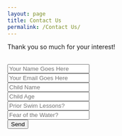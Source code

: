 ```yaml
---
layout: page
title: Contact Us
permalink: /Contact Us/
---
```




Thank you so much for your interest!

<!-- <form action="/summer/#wpcf7-f1931-p1932-o1" method="post" class="wpcf7-form" novalidate="novalidate">
<div style="display: none;">
<input type="hidden" name="_wpcf7" value="1931">
<input type="hidden" name="_wpcf7_version" value="4.8">
<input type="hidden" name="_wpcf7_locale" value="en_US">
<input type="hidden" name="_wpcf7_unit_tag" value="wpcf7-f1931-p1932-o1">
<input type="hidden" name="_wpcf7_container_post" value="1932">
<input type="hidden" name="_wpcf7_nonce" value="05a3b63585">
</div>
<div id="summer">
<div><span class="wpcf7-form-control-wrap checkbox-0728"><span class="wpcf7-form-control wpcf7-checkbox"><span class="wpcf7-list-item first last"><input type="checkbox" name="checkbox-0728[]" value="July 24 - July 28: Beach exploration and play"><span class="wpcf7-list-item-label">July 24 - July 28: Beach exploration and play</span></span></span></span></div>
</div>
<div id="contactfields">
<div class="contact-input"><span class="wpcf7-form-control-wrap your-name"><input type="text" name="your-name" value="" size="40" class="wpcf7-form-control wpcf7-text wpcf7-validates-as-required" aria-required="true" aria-invalid="false" placeholder="NAME"></span></div>
<div class="contact-input"><span class="wpcf7-form-control-wrap your-email"><input type="email" name="your-email" value="" size="40" class="wpcf7-form-control wpcf7-text wpcf7-email wpcf7-validates-as-required wpcf7-validates-as-email" aria-required="true" aria-invalid="false" placeholder="EMAIL"></span></div>
</div>
<div id="contactfields">
<div class="contact-input"> <span class="wpcf7-form-control-wrap tel-phonenumber"><input type="tel" name="tel-phonenumber" value="" size="40" class="wpcf7-form-control wpcf7-text wpcf7-tel wpcf7-validates-as-tel" aria-invalid="false" placeholder="PHONE NUMBER"></span></div>
<div class="contact-input"><span class="wpcf7-form-control-wrap text-childsname"><input type="text" name="text-childsname" value="" size="40" class="wpcf7-form-control wpcf7-text" aria-invalid="false" placeholder="CHILD'S NAME AND BIRTHDATE"></span></div>
</div>
<div id="messagearea"> <span class="wpcf7-form-control-wrap textarea-days"><textarea name="textarea-days" cols="40" rows="10" class="wpcf7-form-control wpcf7-textarea" aria-invalid="false" placeholder="WHICH DAYS WOULD YOU LIKE YOUR CHILD TO ATTEND?"></textarea></span></div>
<div id="messagearea"> <span class="wpcf7-form-control-wrap textarea-gain"><textarea name="textarea-gain" cols="40" rows="10" class="wpcf7-form-control wpcf7-textarea" aria-invalid="false" placeholder="WHAT DO YOU HOPE FOR YOUR CHILD TO GAIN FROM BEING AT ALL FRIENDS?"></textarea></span></div>
<div id="messagearea"> <span class="wpcf7-form-control-wrap textarea-conflict"><textarea name="textarea-conflict" cols="40" rows="10" class="wpcf7-form-control wpcf7-textarea" aria-invalid="false" placeholder="HOW DO YOU AND/OR YOUR FAMILY DEAL WITH CONFLICT AND DISCIPLINE?"></textarea></span></div>
<div id="messagearea"> <span class="wpcf7-form-control-wrap textarea-connection"><textarea name="textarea-connection" cols="40" rows="10" class="wpcf7-form-control wpcf7-textarea" aria-invalid="false" placeholder="WHAT BEST DESCRIBES YOUR FAMILY'S CONNECTION TO NATURE?"></textarea></span></div>
<div id="messagearea"> <span class="wpcf7-form-control-wrap textarea-fears"><textarea name="textarea-fears" cols="40" rows="10" class="wpcf7-form-control wpcf7-textarea" aria-invalid="false" placeholder="WHAT FEARS MIGHT YOU HAVE ABOUT NATURE?"></textarea></span></div>
<div id="messagearea"> <span class="wpcf7-form-control-wrap textarea-know"><textarea name="textarea-know" cols="40" rows="10" class="wpcf7-form-control wpcf7-textarea" aria-invalid="false" placeholder="WHAT IS SOMETHING YOU THINK WE SHOULD KNOW ABOUT YOUR CHILD?"></textarea></span></div>
<div id="messagearea"> <span class="wpcf7-form-control-wrap textarea-hear"><textarea name="textarea-hear" cols="40" rows="10" class="wpcf7-form-control wpcf7-textarea" aria-invalid="false" placeholder="HOW DID YOU HEAR ABOUT US?"></textarea></span></div>
<div id="messagearea"> <span class="wpcf7-form-control-wrap textarea-comments"><textarea name="textarea-comments" cols="40" rows="10" class="wpcf7-form-control wpcf7-textarea" aria-invalid="false" placeholder="ADDITIONAL COMMENTS"></textarea></span></div>

<div class="wpcf7-response-output wpcf7-display-none"></div></form>
-->
<p><form action="https://formspree.io/swimnewscompiler@gmail.com"
      method="POST"/>
    <br><input type="text" name="name" placeholder="Your Name Goes Here"/>
    <br><input type="text" name="_replyto" placeholder="Your Email Goes Here"/>
    <br><input type="text" name="child_name" placeholder="Child Name"/>
    <br><input type="text" name="child_age" placeholder="Child Age"/>
    <br><input type="text" name="experience" placeholder="Prior Swim Lessons?"/>
    <br><input type="text" name="fear_level" placeholder="Fear of the Water?"/>
    <br><input type="submit" value="Send">
    <input type="hidden" name="_next" value="//jonnyphresh.github.io/thanks"/>
    <input type="hidden" name="_subject" value="Thank you for reaching out, we will reply ASAP" />
    <input type="text" name="_gotcha" style="display:none" />
</p>

